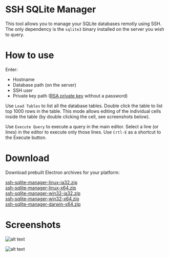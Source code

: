 # SSH SQLite Manager

This tool allows you to manage your SQLite databases remotly using SSH. The only dependency is the `sqlite3` binary installed on the server you wish to query.

# How to use

Enter:
* Hostname
* Database path (on the server)
* SSH user
* Private key path ([RSA private key](https://wiki.archlinux.org/index.php/SSH_keys#Generating_an_SSH_key_pair) without a password)

Use `Load Tables` to list all the database tables. Double click the table to list top 1000 rows in the table. This mode allows editing of the individual cells inside the table (by double clicking the cell, see screenshots below).

Use `Execute Query` to execute a query in the main editor. Select a line (or lines) in the editor to execute only those lines. Use `Crtl-E` as a shortcut to the Execute button.

# Download

Download prebuilt Electron archives for your platform:

[ssh-sqlite-manager-linux-ia32.zip](https://karabaja4.blob.core.windows.net/stuff/ssh-sqlite-manager-linux-ia32.zip)\
[ssh-sqlite-manager-linux-x64.zip](https://karabaja4.blob.core.windows.net/stuff/ssh-sqlite-manager-linux-x64.zip)\
[ssh-sqlite-manager-win32-ia32.zip](https://karabaja4.blob.core.windows.net/stuff/ssh-sqlite-manager-win32-ia32.zip)\
[ssh-sqlite-manager-win32-x64.zip](https://karabaja4.blob.core.windows.net/stuff/ssh-sqlite-manager-win32-x64.zip)\
[ssh-sqlite-manager-darwin-x64.zip](https://karabaja4.blob.core.windows.net/stuff/ssh-sqlite-manager-darwin-x64.zip)

# Screenshots

![alt text](https://karabaja4.blob.core.windows.net/stuff/ssm2.png)

![alt text](https://karabaja4.blob.core.windows.net/stuff/ssm_edit2.png)
